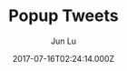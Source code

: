 ---
layout: JamstackTheme
title: Popup Tweets
github: https://github.com/junlulocky/PopupTweets
demo: https://jekyller.github.io/PopupTweets/
author: Jun Lu
ssg: Jekyll
date: 2017-07-16T02:24:14.000Z
description: >-
  Popup tweets plugin for your personal website (Linkedin, facebook message box
  liked features)
stale: true
---